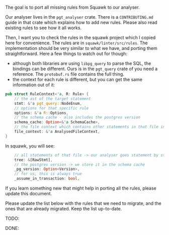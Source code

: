 The goal is to port all missing rules from Squawk to our analyser.

Our analyser lives in the `pgt_analyser` crate. There is a `CONTRIBUTING.md` guide in that crate which explains how to add new rules. Please also read existing rules to see how it all works.

Then, I want you to check the rules in the squawk project which I copied here for convenience. The rules are in `squawk/linter/src/rules`. The implementation should be very similar to what we have, and porting them straightforward. Here a few things to watch out for though:

- although both libraries are using `libpg_query` to parse the SQL, the bindings can be different. Ours is in the `pgt_query` crate of you need a reference. The `protobuf.rs` file contains the full thing.
- the context for each rule is different, but you can get the same information out of it:
```rust
pub struct RuleContext<'a, R: Rule> {
    // the ast of the target statement
    stmt: &'a pgt_query::NodeEnum,
    // options for that specific rule
    options: &'a R::Options,
    // the schema cache - also includes the postgres version
    schema_cache: Option<&'a SchemaCache>,
    // the file context which contains other statements in that file in case you need them
    file_context: &'a AnalysedFileContext,
}
```

In squawk, you will see:
```rust
    // all statements of that file -> our analyser goes statement by statement but has access to the files content via `file_context`
    tree: &[RawStmt],
    // the postgres version -> we store it in the schema cache
    _pg_version: Option<Version>,
    // for us, this is always true
    _assume_in_transaction: bool,

```

If you learn something new that might help in porting all the rules, please update this document.

Please update the list below with the rules that we need to migrate, and the ones that are already migrated. Keep the list up-to-date.

TODO:


DONE:


